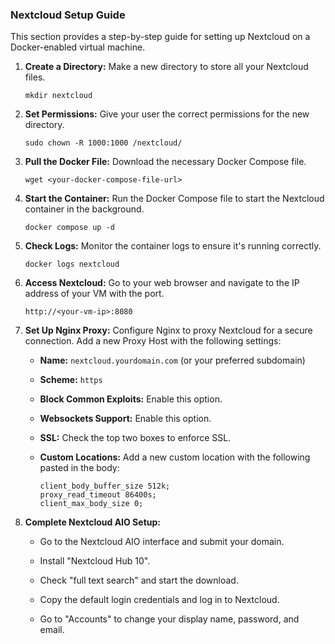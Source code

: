 ### Nextcloud Setup Guide

This section provides a step-by-step guide for setting up Nextcloud on a Docker-enabled virtual machine.

1. **Create a Directory:** Make a new directory to store all your Nextcloud files.

   ```
   mkdir nextcloud
   ```

2. **Set Permissions:** Give your user the correct permissions for the new directory.

   ```
   sudo chown -R 1000:1000 /nextcloud/
   ```

3. **Pull the Docker File:** Download the necessary Docker Compose file.

   ```
   wget <your-docker-compose-file-url>
   ```

4. **Start the Container:** Run the Docker Compose file to start the Nextcloud container in the background.

   ```
   docker compose up -d
   ```

5. **Check Logs:** Monitor the container logs to ensure it's running correctly.

   ```
   docker logs nextcloud
   ```

6. **Access Nextcloud:** Go to your web browser and navigate to the IP address of your VM with the port.

   ```
   http://<your-vm-ip>:8080
   ```

7. **Set Up Nginx Proxy:** Configure Nginx to proxy Nextcloud for a secure connection. Add a new Proxy Host with the following settings:

   * **Name:** `nextcloud.yourdomain.com` (or your preferred subdomain)

   * **Scheme:** `https`

   * **Block Common Exploits:** Enable this option.

   * **Websockets Support:** Enable this option.

   * **SSL:** Check the top two boxes to enforce SSL.

   * **Custom Locations:** Add a new custom location with the following pasted in the body:

     ```
     client_body_buffer_size 512k;
     proxy_read_timeout 86400s;
     client_max_body_size 0;
     ```

8. **Complete Nextcloud AIO Setup:**

   * Go to the Nextcloud AIO interface and submit your domain.

   * Install "Nextcloud Hub 10".

   * Check "full text search" and start the download.

   * Copy the default login credentials and log in to Nextcloud.

   * Go to "Accounts" to change your display name, password, and email.

